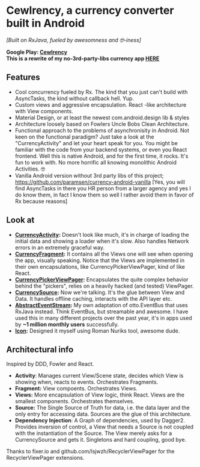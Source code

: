 # Cewlrency, a currency converter built in Android
_[Built on RxJava, fueled by awesomness and 🤓-iness]_  

__Google Play: [Cewlrency](https://play.google.com/store/apps/details?id=com.amsen.par.cewlrency "Cewlrency")__  
__This is a rewrite of my no-3rd-party-libs currency app [HERE](https://github.com/paramsen/currency-android-vanilla "HERE")__

## Features
* Cool concurrency fueled by Rx. The kind that you just can't build with AsyncTasks, the kind without callback hell. Yup.
* Custom views and aggressive encapsulation. React -like architecture with View components.
* Material Design, or at least the newest com.android.design lib & styles
* Architecture loosely based on Fowlers Uncle Bobs Clean Architecture.
* Functional approach to the problems of asynchronisity in Android. Not keen on the functional paradigm? Just take a look at the "CurrencyActivity" and let your heart speak for you. You might be familiar with the code from your backend systems, or even you React frontend. Well this is native Android, and for the first time, it rocks. It's fun to work with. No more horrific all knowing monolithic Android Activities. 🤓
* Vanilla Android version without 3rd party libs of this project; https://github.com/paramsen/currency-android-vanilla [Yes, you will find AsyncTasks in there you HR person from a larger agency and yes I do know them, in fact I know them so well I rather avoid them in favor of Rx because reasons]

## Look at
* __[CurrencyActivity](https://github.com/paramsen/currency-android-reactive/blob/master/app/src/main/java/com/amsen/par/cewlrency/view/activity/CurrencyActivity.java):__ Doesn't look like much, it's in charge of loading the initial data and showing a loader when it's slow. Also handles Network errors in an extremely graceful way.
* __[CurrencyFragment](https://github.com/paramsen/currency-android-reactive/blob/master/app/src/main/java/com/amsen/par/cewlrency/view/fragment/CurrencyFragment.java):__ It contains all the Views one will see when opening the app, visually speaking. Notice that the Views are implemented in their own encapsulations, like CurrencyPickerViewPager, kind of like React.
* __[CurrencyPickerViewPager](https://github.com/paramsen/currency-android-reactive/blob/master/app/src/main/java/com/amsen/par/cewlrency/view/view/CurrencyPickerViewPager.java):__ Encapsulates the quite complex behavior behind the "pickers", relies on a heavily hacked (and tested) ViewPager.
* __[CurrencySource](https://github.com/paramsen/currency-android-reactive/blob/master/app/src/main/java/com/amsen/par/cewlrency/source/CurrencySource.java):__ Now we're talking. It's the glue between View and Data. It handles offline caching, interacts with the API layer etc.
* __[AbstractEventStream](https://github.com/paramsen/currency-android-reactive/blob/master/app/src/main/java/com/amsen/par/cewlrency/view/view/CurrencyPickerViewPager.java):__ My own adaptation of otto.EventBus that uses RxJava instead. Think EventBus, but streamable and awesome. I have used this in many different projects over the past year, it's in apps used by __~1 million monthly users__ successfully.
* __[Icon](https://github.com/paramsen/currency-android-reactive/blob/master/app/src/main/res/mipmap-xxxhdpi/ic_launcher.png):__ Designed it myself using Roman Nuriks tool, awesome dude.

## Architectural info
Inspired by DDD, Fowler and React.
* __Activity__: Manages current View/Scene state, decides which View is showing when, reacts to events. Orchestrates Fragments.
* __Fragment:__ View compoents. Orchestrates Views.
* __Views:__ More encapsulation of View logic, think React. Views are the smallest components. Orchestrates themselves.
* __Source:__ The Single Source of Truth for data, i.e. the data layer and the only entry for accessing data. Sources are the glue of this architecture.
* __Dependency Injection__: A Graph of dependencies, used by Dagger2. Provides inversion of control, a View that needs a Source is not coupled with the instantiation of the Source. The View merely asks for a CurrencySource and gets it. Singletons and hard coupling, good bye.

Thanks to fixer.io and github.com/lsjwzh/RecyclerViewPager for the RecyclerViewPager extensions.
